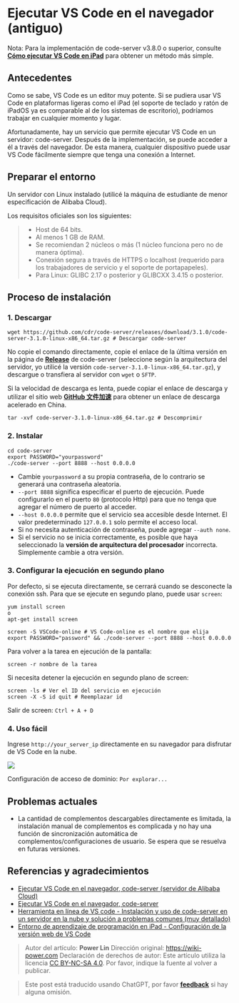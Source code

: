 # Ejecutar VS Code en el navegador (antiguo)

Nota: Para la implementación de code-server v3.8.0 o superior, consulte [**Cómo ejecutar VS Code en iPad**](https://wiki-power.com/es/如何在iPad上运行VSCode) para obtener un método más simple.

## Antecedentes

Como se sabe, VS Code es un editor muy potente. Si se pudiera usar VS Code en plataformas ligeras como el iPad (el soporte de teclado y ratón de iPadOS ya es comparable al de los sistemas de escritorio), podríamos trabajar en cualquier momento y lugar.

Afortunadamente, hay un servicio que permite ejecutar VS Code en un servidor: code-server. Después de la implementación, se puede acceder a él a través del navegador. De esta manera, cualquier dispositivo puede usar VS Code fácilmente siempre que tenga una conexión a Internet.

## Preparar el entorno

Un servidor con Linux instalado (utilicé la máquina de estudiante de menor especificación de Alibaba Cloud).

Los requisitos oficiales son los siguientes:

> - Host de 64 bits.
> - Al menos 1 GB de RAM.
> - Se recomiendan 2 núcleos o más (1 núcleo funciona pero no de manera óptima).
> - Conexión segura a través de HTTPS o localhost (requerido para los trabajadores de servicio y el soporte de portapapeles).
> - Para Linux: GLIBC 2.17 o posterior y GLIBCXX 3.4.15 o posterior.

## Proceso de instalación

### 1. Descargar

```shell
wget https://github.com/cdr/code-server/releases/download/3.1.0/code-server-3.1.0-linux-x86_64.tar.gz # Descargar code-server
```

No copie el comando directamente, copie el enlace de la última versión en la página de [**Release**](https://github.com/cdr/code-server/releases) de code-server (seleccione según la arquitectura del servidor, yo utilicé la versión `code-server-3.1.0-linux-x86_64.tar.gz`), y descargue o transfiera al servidor con `wget` o `SFTP`.

Si la velocidad de descarga es lenta, puede copiar el enlace de descarga y utilizar el sitio web [**GitHub 文件加速**](https://gh.api.99988866.xyz/) para obtener un enlace de descarga acelerado en China.

```shell
tar -xvf code-server-3.1.0-linux-x86_64.tar.gz # Descomprimir
```

### 2. Instalar

```shell
cd code-server
export PASSWORD="yourpassword"
./code-server --port 8888 --host 0.0.0.0
```

- Cambie `yourpassword` a su propia contraseña, de lo contrario se generará una contraseña aleatoria.
- `--port 8888` significa especificar el puerto de ejecución. Puede configurarlo en el puerto `80` (protocolo Http) para que no tenga que agregar el número de puerto al acceder.
- `--host 0.0.0.0` permite que el servicio sea accesible desde Internet. El valor predeterminado `127.0.0.1` solo permite el acceso local.
- Si no necesita autenticación de contraseña, puede agregar `--auth none`.
- Si el servicio no se inicia correctamente, es posible que haya seleccionado la **versión de arquitectura del procesador** incorrecta. Simplemente cambie a otra versión.

### 3. Configurar la ejecución en segundo plano

Por defecto, si se ejecuta directamente, se cerrará cuando se desconecte la conexión ssh. Para que se ejecute en segundo plano, puede usar `screen`:

```shell
yum install screen
o
apt-get install screen
```

```shell
screen -S VSCode-online # VS Code-online es el nombre que elija
export PASSWORD="password" && ./code-server --port 8888 --host 0.0.0.0
```

Para volver a la tarea en ejecución de la pantalla:

```shell
screen -r nombre de la tarea
```

Si necesita detener la ejecución en segundo plano de screen:

```shell
screen -ls # Ver el ID del servicio en ejecución
screen -X -S id quit # Reemplazar id
```

Salir de screen: `Ctrl + A + D`

### 4. Uso fácil

Ingrese `http://your_server_ip` directamente en su navegador para disfrutar de VS Code en la nube.

![](https://f004.backblazeb2.com/file/wiki-media/img/20200413181001.jpg)

Configuración de acceso de dominio: `Por explorar...`

## Problemas actuales

- La cantidad de complementos descargables directamente es limitada, la instalación manual de complementos es complicada y no hay una función de sincronización automática de complementos/configuraciones de usuario. Se espera que se resuelva en futuras versiones.

## Referencias y agradecimientos

- [Ejecutar VS Code en el navegador, code-server (servidor de Alibaba Cloud)](https://copyfuture.com/blogs-details/20200405045150018h4edt0f4q8486jq)
- [Ejecutar VS Code en el navegador, code-server](https://segmentfault.com/a/1190000022267386)
- [Herramienta en línea de VS code - Instalación y uso de code-server en un servidor en la nube y solución a problemas comunes (muy detallado)](https://blog.csdn.net/Granery/article/details/90415636)
- [Entorno de aprendizaje de programación en iPad - Configuración de la versión web de VS Code](https://blog.icodef.com/2019/11/17/1670)

> Autor del artículo: **Power Lin**
> Dirección original: <https://wiki-power.com>
> Declaración de derechos de autor: Este artículo utiliza la licencia [CC BY-NC-SA 4.0](https://creativecommons.org/licenses/by/4.0/deed.zh). Por favor, indique la fuente al volver a publicar.

> Este post está traducido usando ChatGPT, por favor [**feedback**](https://github.com/linyuxuanlin/Wiki_MkDocs/issues/new) si hay alguna omisión.